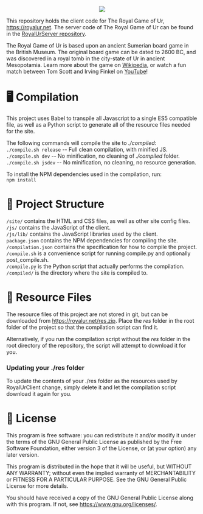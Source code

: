 <p align="center"><a href="https://royalur.net">
  <img src="https://github.com/Sothatsit/RoyalUrClient/blob/master/banner.jpg?raw=true">
</a></p>

This repository holds the client code for The Royal Game of Ur, https://royalur.net.
The server code of The Royal Game of Ur can be found in the
[RoyalUrServer repository](https://github.com/Sothatsit/RoyalUrServer).

The Royal Game of Ur is based upon an ancient Sumerian board game in the British Museum.
The original board game can be dated to 2600 BC, and was discovered in a royal tomb in
the city-state of Ur in ancient Mesopotamia.  Learn more about the game on
[Wikipedia](https://en.wikipedia.org/wiki/Royal_Game_of_Ur), or watch a fun match
between Tom Scott and Irving Finkel on [YouTube](https://youtu.be/WZskjLq040I)!


# 🖥️ Compilation
This project uses Babel to transpile all Javascript to a single ES5 compatible file,
as well as a Python script to generate all of the resource files needed for the site.

The following commands will compile the site to _./compiled_: \
`./compile.sh release` -- Full clean compilation, with minified JS. \
`./compile.sh dev` -- No minification, no cleaning of _./compiled_ folder. \
`./compile.sh jsdev` -- No minification, no cleaning, no resource generation.

To install the NPM dependencies used in the compilation, run: \
`npm install`


# 📂 Project Structure
`/site/` contains the HTML and CSS files, as well as other site config files. \
`/js/` contains the JavaScript of the client. \
`/js/lib/` contains the JavaScript libraries used by the client. \
`package.json` contains the NPM dependencies for compiling the site. \
`/compilation.json` contains the specification for how to compile the project. \
`/compile.sh` is a convenience script for running compile.py and optionally post_compile.sh. \
`/compile.py` is the Python script that actually performs the compilation. \
`/compiled/` is the directory where the site is compiled to.


# 💾 Resource Files
The resource files of this project are not stored in git, but can be downloaded
from https://royalur.net/res.zip. Place the _res_ folder in the root folder of the
project so that the compilation script can find it.

Alternatively, if you run the compilation script without the _res_ folder in the root
directory of the repository, the script will attempt to download it for you.

### Updating your ./res folder
To update the contents of your ./res folder as the resources used by RoyalUrClient
change, simply delete it and let the compilation script download it again for you.

# 📝 License
This program is free software: you can redistribute it and/or modify
it under the terms of the GNU General Public License as published by
the Free Software Foundation, either version 3 of the License, or
(at your option) any later version.

This program is distributed in the hope that it will be useful,
but WITHOUT ANY WARRANTY; without even the implied warranty of
MERCHANTABILITY or FITNESS FOR A PARTICULAR PURPOSE.  See the
GNU General Public License for more details.

You should have received a copy of the GNU General Public License
along with this program.  If not, see <https://www.gnu.org/licenses/>.
